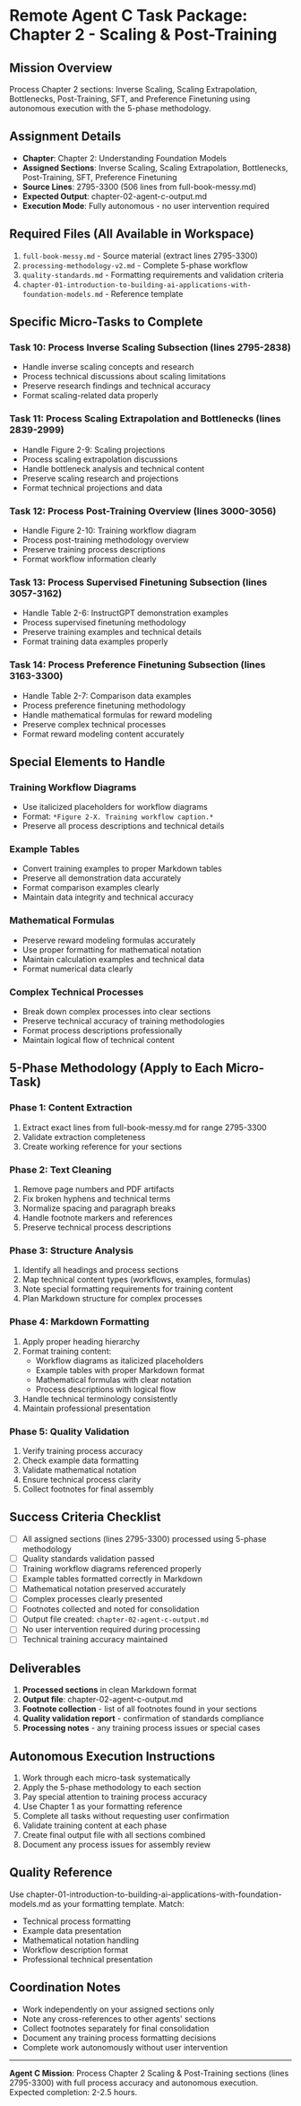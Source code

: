# Remote Agent C Task Package: Chapter 2 - Scaling & Post-Training

## Mission Overview
Process Chapter 2 sections: Inverse Scaling, Scaling Extrapolation, Bottlenecks, Post-Training, SFT, and Preference Finetuning using autonomous execution with the 5-phase methodology.

## Assignment Details
- **Chapter**: Chapter 2: Understanding Foundation Models
- **Assigned Sections**: Inverse Scaling, Scaling Extrapolation, Bottlenecks, Post-Training, SFT, Preference Finetuning
- **Source Lines**: 2795-3300 (506 lines from full-book-messy.md)
- **Expected Output**: chapter-02-agent-c-output.md
- **Execution Mode**: Fully autonomous - no user intervention required

## Required Files (All Available in Workspace)
1. `full-book-messy.md` - Source material (extract lines 2795-3300)
2. `processing-methodology-v2.md` - Complete 5-phase workflow
3. `quality-standards.md` - Formatting requirements and validation criteria
4. `chapter-01-introduction-to-building-ai-applications-with-foundation-models.md` - Reference template

## Specific Micro-Tasks to Complete

### Task 10: Process Inverse Scaling Subsection (lines 2795-2838)
- Handle inverse scaling concepts and research
- Process technical discussions about scaling limitations
- Preserve research findings and technical accuracy
- Format scaling-related data properly

### Task 11: Process Scaling Extrapolation and Bottlenecks (lines 2839-2999)
- Handle Figure 2-9: Scaling projections
- Process scaling extrapolation discussions
- Handle bottleneck analysis and technical content
- Preserve scaling research and projections
- Format technical projections and data

### Task 12: Process Post-Training Overview (lines 3000-3056)
- Handle Figure 2-10: Training workflow diagram
- Process post-training methodology overview
- Preserve training process descriptions
- Format workflow information clearly

### Task 13: Process Supervised Finetuning Subsection (lines 3057-3162)
- Handle Table 2-6: InstructGPT demonstration examples
- Process supervised finetuning methodology
- Preserve training examples and technical details
- Format training data examples properly

### Task 14: Process Preference Finetuning Subsection (lines 3163-3300)
- Handle Table 2-7: Comparison data examples
- Process preference finetuning methodology
- Handle mathematical formulas for reward modeling
- Preserve complex technical processes
- Format reward modeling content accurately

## Special Elements to Handle

### Training Workflow Diagrams
- Use italicized placeholders for workflow diagrams
- Format: `*Figure 2-X. Training workflow caption.*`
- Preserve all process descriptions and technical details

### Example Tables
- Convert training examples to proper Markdown tables
- Preserve all demonstration data accurately
- Format comparison examples clearly
- Maintain data integrity and technical accuracy

### Mathematical Formulas
- Preserve reward modeling formulas accurately
- Use proper formatting for mathematical notation
- Maintain calculation examples and technical data
- Format numerical data clearly

### Complex Technical Processes
- Break down complex processes into clear sections
- Preserve technical accuracy of training methodologies
- Format process descriptions professionally
- Maintain logical flow of technical content

## 5-Phase Methodology (Apply to Each Micro-Task)

### Phase 1: Content Extraction
1. Extract exact lines from full-book-messy.md for range 2795-3300
2. Validate extraction completeness
3. Create working reference for your sections

### Phase 2: Text Cleaning
1. Remove page numbers and PDF artifacts
2. Fix broken hyphens and technical terms
3. Normalize spacing and paragraph breaks
4. Handle footnote markers and references
5. Preserve technical process descriptions

### Phase 3: Structure Analysis
1. Identify all headings and process sections
2. Map technical content types (workflows, examples, formulas)
3. Note special formatting requirements for training content
4. Plan Markdown structure for complex processes

### Phase 4: Markdown Formatting
1. Apply proper heading hierarchy
2. Format training content:
   - Workflow diagrams as italicized placeholders
   - Example tables with proper Markdown format
   - Mathematical formulas with clear notation
   - Process descriptions with logical flow
3. Handle technical terminology consistently
4. Maintain professional presentation

### Phase 5: Quality Validation
1. Verify training process accuracy
2. Check example data formatting
3. Validate mathematical notation
4. Ensure technical process clarity
5. Collect footnotes for final assembly

## Success Criteria Checklist
- [ ] All assigned sections (lines 2795-3300) processed using 5-phase methodology
- [ ] Quality standards validation passed
- [ ] Training workflow diagrams referenced properly
- [ ] Example tables formatted correctly in Markdown
- [ ] Mathematical notation preserved accurately
- [ ] Complex processes clearly presented
- [ ] Footnotes collected and noted for consolidation
- [ ] Output file created: `chapter-02-agent-c-output.md`
- [ ] No user intervention required during processing
- [ ] Technical training accuracy maintained

## Deliverables
1. **Processed sections** in clean Markdown format
2. **Output file**: chapter-02-agent-c-output.md
3. **Footnote collection** - list of all footnotes found in your sections
4. **Quality validation report** - confirmation of standards compliance
5. **Processing notes** - any training process issues or special cases

## Autonomous Execution Instructions
1. Work through each micro-task systematically
2. Apply the 5-phase methodology to each section
3. Pay special attention to training process accuracy
4. Use Chapter 1 as your formatting reference
5. Complete all tasks without requesting user confirmation
6. Validate training content at each phase
7. Create final output file with all sections combined
8. Document any process issues for assembly review

## Quality Reference
Use chapter-01-introduction-to-building-ai-applications-with-foundation-models.md as your formatting template. Match:
- Technical process formatting
- Example data presentation
- Mathematical notation handling
- Workflow description format
- Professional technical presentation

## Coordination Notes
- Work independently on your assigned sections only
- Note any cross-references to other agents' sections
- Collect footnotes separately for final consolidation
- Document any training process formatting decisions
- Complete work autonomously without user intervention

---
**Agent C Mission**: Process Chapter 2 Scaling & Post-Training sections (lines 2795-3300) with full process accuracy and autonomous execution. Expected completion: 2-2.5 hours.

